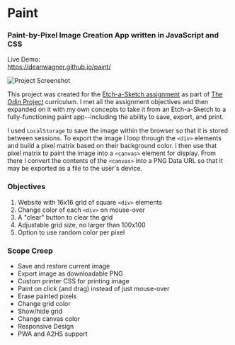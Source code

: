 # Paint
### Paint-by-Pixel Image Creation App written in JavaScript and CSS

Live Demo:  
https://deanwagner.github.io/paint/

![Project Screenshot](https://deanwagner.github.io/paint/img/paint-screenshot.png)

This project was created for the [Etch-a-Sketch assignment](https://www.theodinproject.com/paths/foundations/courses/foundations/lessons/etch-a-sketch-project) as part of [The Odin Project](https://www.theodinproject.com) curriculum. I met all the assignment objectives and then expanded on it with my own concepts to take it from an Etch-a-Sketch to a fully-functioning paint app--including the ability to save, export, and print.

I used `LocalStorage` to save the image within the browser so that it is stored between sessions. To export the image I loop through the `<div>` elements and build a pixel matrix based on their background color. I then use that pixel matrix to paint the image into a `<canvas>` element for display. From there I convert the contents of the `<canvas>` into a PNG Data URL so that it may be exported as a file to the user's device.

### Objectives

1. Website with 16x16 grid of square `<div>` elements
2. Change color of each `<div>` on mouse-over
3. A "clear" button to clear the grid
4. Adjustable grid size, no larger than 100x100
5. Option to use random color per pixel

### Scope Creep

* Save and restore current image
* Export image as downloadable PNG
* Custom printer CSS for printing image
* Paint on click (and drag) instead of just mouse-over
* Erase painted pixels
* Change grid color
* Show/hide grid
* Change canvas color
* Responsive Design
* PWA and A2HS support